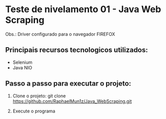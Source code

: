 # Teste de nivelamento 01 - Java Web Scraping

Obs.: Driver configurado para o navegador FIREFOX

## Principais recursos tecnologicos utilizados:
 - Selenium
 - Java NIO

## Passo a passo para executar o projeto:

1. Clone o projeto:
git clone https://github.com/RaphaelMun1z/Java_WebScraping.git

2. Execute o programa
